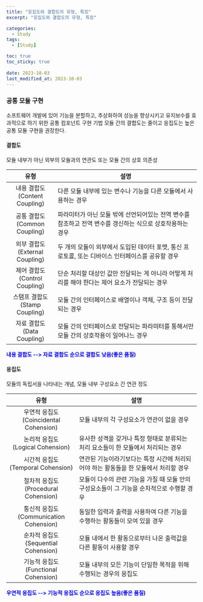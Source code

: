```yaml
---
title: "응집도와 결합도의 유형, 특징"
excerpt: "응집도와 결합도의 유형, 특징"

categories:
  - Study
tags:
  - [Study]

toc: true
toc_sticky: true
 
date: 2023-10-03
last_modified_at: 2023-10-03
---
```


### 공통 모듈 구현
소프트웨어 개발에 있어 기능을 분할하고, 추상화하여 성능을 향상시키고 유지보수를 효과적으로 하기 위한 공통 컴포넌트 구현 기법
모듈 간의 결합도는 줄이고 응집도는 높은 공통 모듈 구현을 권장한다.

#### 결합도
모듈 내부가 아닌 외부의 모듈과의 연관도 또는 모듈 간의 상호 의존성

|유형|설명|
|:---:|----|
|내용 결합도<br/>(Content Coupling)|다른 모듈 내부에 있는 변수나 기능을 다른 모듈에서 사용하는 경우|
|공통 결합도<br/>(Common Coupling)|파라미터가 아닌 모듈 밖에 선언되어있는 전역 변수를 참조하고 전역 변수를 갱신하는 식으로 상호작용하는 경우|
|외부 결합도<br/>(External Coupling)|두 개의 모듈이 외부에서 도입된 데이터 포맷, 통신 프로토콜, 또는 디바이스 인터페이스를 공유할 경우|
|제어 결합도<br/>(Control Coupling)|단순 처리할 대상인 값만 전달되는 게 아니라 어떻게 처리를 해야 한다는 제어 요소가 전달되는 경우|
|스탬프 결합도<br/>(Stamp Coupling)|모듈 간의 인터페이스로 배열이나 객체, 구조 등이 전달되는 경우|
|자료 결합도<br/>(Data Coupling)|모듈 간의 인터페이스로 전달되는 파라미터를 통해서만 모듈 간의 상호작용이 일어나느 경우|

**<span style="color:blue">내용 결합도 --> 자료 결합도 순으로 결합도 낮음(좋은 품질)</span>**

#### 응집도
모듈의 독립서을 나타내는 개념, 모듈 내부 구성요소 간 연관 정도

|유형|설명|
|:---:|----|
|우연적 응집도<br/>(Coincidental Cohension)|모듈 내부의 각 구성요소가 연관이 없을 경우|
|논리적 응집도<br/>(Logical Cohension)|유사한 성격을 갖거나 특정 형태로 분류되는 처리 요소들이 한 모듈에서 처리되는 경우|
|시간적 응집도<br/>(Temporal Cohension)|연관된 기능이라기보다는 특정 시간에 처리되어야 하는 활동들을 한 모듈에서 처리할 경우|
|절차적 응집도<br/>(Procedural Cohension)|모듈이 다수의 관련 기능을 가질 때 모듈 안의 구성요소들이 그 기능을 순차적으로 수행할 경우|
|통신적 응집도<br/>(Communication Cohension)|동일한 입력과 출력을 사용하여 다른 기능을 수행하는 활동들이 모여 있을 경우|
|순차적 응집도<br/>(Sequential Cohension)|모듈 내에서 한 활동으로부터 나온 출력값을 다른 활동이 사용할 경우|
|기능적 응집도<br/>(Functional Cohension)|모듈 내부의 모든 기능이 단일한 목적을 위해 수행되는 경우의 응집도|

**<span style="color:blue">우연적 응집도 --> 기능적 응집도 순으로 응집도 높음(좋은 품질)</span>**